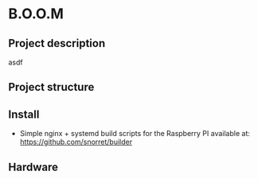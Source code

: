 # B.O.O.M
## Project description
asdf
## Project structure
## Install
- Simple nginx + systemd build scripts for the Raspberry PI available at: https://github.com/snorret/builder

## Hardware
